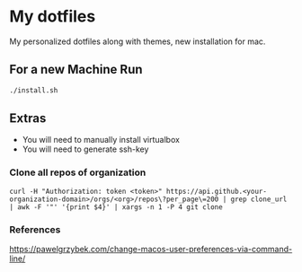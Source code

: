 # My dotfiles
My personalized dotfiles along with themes, new installation for mac.

## For a new Machine Run

```bash
./install.sh
```

## Extras

- You will need to manually install virtualbox
- You will need to generate ssh-key

### Clone all repos of organization
```
curl -H "Authorization: token <token>" https://api.github.<your-organization-domain>/orgs/<org>/repos\?per_page\=200 | grep clone_url | awk -F '"' '{print $4}' | xargs -n 1 -P 4 git clone
```
### References
https://pawelgrzybek.com/change-macos-user-preferences-via-command-line/
